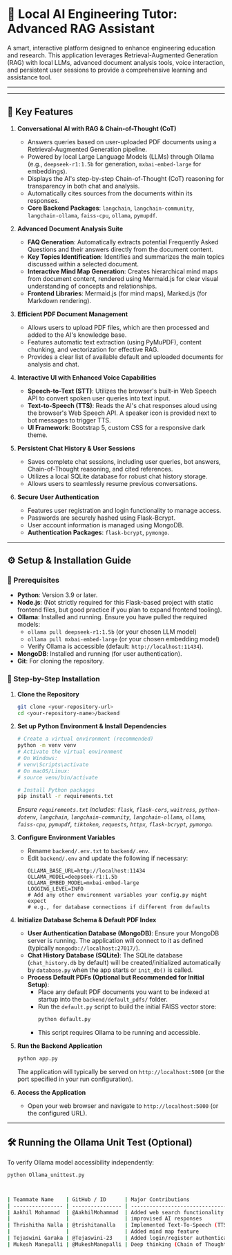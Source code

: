 # 📘 Local AI Engineering Tutor: Advanced RAG Assistant

A smart, interactive platform designed to enhance engineering education and research. This application leverages Retrieval-Augmented Generation (RAG) with local LLMs, advanced document analysis tools, voice interaction, and persistent user sessions to provide a comprehensive learning and assistance tool.

---

<!-- 🎬 **Demo Videos** (Optional: Add links to your demo videos here)
- 🧪 Product Walkthrough: [Link]
- 🛠️ Code Explanation: [Link] -->

---

## 🧠 Key Features

1.  **Conversational AI with RAG & Chain-of-Thought (CoT)**
    *   Answers queries based on user-uploaded PDF documents using a Retrieval-Augmented Generation pipeline.
    *   Powered by local Large Language Models (LLMs) through Ollama (e.g., `deepseek-r1:1.5b` for generation, `mxbai-embed-large` for embeddings).
    *   Displays the AI's step-by-step Chain-of-Thought (CoT) reasoning for transparency in both chat and analysis.
    *   Automatically cites sources from the documents within its responses.
    *   **Core Backend Packages**: `langchain`, `langchain-community`, `langchain-ollama`, `faiss-cpu`, `ollama`, `pymupdf`.

2.  **Advanced Document Analysis Suite**
    *   **FAQ Generation**: Automatically extracts potential Frequently Asked Questions and their answers directly from the document content.
    *   **Key Topics Identification**: Identifies and summarizes the main topics discussed within a selected document.
    *   **Interactive Mind Map Generation**: Creates hierarchical mind maps from document content, rendered using Mermaid.js for clear visual understanding of concepts and relationships.
    *   **Frontend Libraries**: Mermaid.js (for mind maps), Marked.js (for Markdown rendering).

3.  **Efficient PDF Document Management**
    *   Allows users to upload PDF files, which are then processed and added to the AI's knowledge base.
    *   Features automatic text extraction (using PyMuPDF), content chunking, and vectorization for effective RAG.
    *   Provides a clear list of available default and uploaded documents for analysis and chat.

4.  **Interactive UI with Enhanced Voice Capabilities**
    *   **Speech-to-Text (STT)**: Utilizes the browser's built-in Web Speech API to convert spoken user queries into text input.
    *   **Text-to-Speech (TTS)**: Reads the AI's chat responses aloud using the browser's Web Speech API. A speaker icon is provided next to bot messages to trigger TTS.
    *   **UI Framework**: Bootstrap 5, custom CSS for a responsive dark theme.

5.  **Persistent Chat History & User Sessions**
    *   Saves complete chat sessions, including user queries, bot answers, Chain-of-Thought reasoning, and cited references.
    *   Utilizes a local SQLite database for robust chat history storage.
    *   Allows users to seamlessly resume previous conversations.

6.  **Secure User Authentication**
    *   Features user registration and login functionality to manage access.
    *   Passwords are securely hashed using Flask-Bcrypt.
    *   User account information is managed using MongoDB.
    *   **Authentication Packages**: `flask-bcrypt`, `pymongo`.

---

## ⚙️ Setup & Installation Guide

### 🔧 Prerequisites

*   **Python**: Version 3.9 or later.
*   **Node.js**: (Not strictly required for this Flask-based project with static frontend files, but good practice if you plan to expand frontend tooling).
*   **Ollama**: Installed and running. Ensure you have pulled the required models:
    *   `ollama pull deepseek-r1:1.5b` (or your chosen LLM model)
    *   `ollama pull mxbai-embed-large` (or your chosen embedding model)
    *   Verify Ollama is accessible (default: `http://localhost:11434`).
*   **MongoDB**: Installed and running (for user authentication).
*   **Git**: For cloning the repository.

### 🧪 Step-by-Step Installation

1.  **Clone the Repository**
    ```bash
    git clone <your-repository-url>
    cd <your-repository-name>/backend
    ```

2.  **Set up Python Environment & Install Dependencies**
    ```bash
    # Create a virtual environment (recommended)
    python -m venv venv
    # Activate the virtual environment
    # On Windows:
    # venv\Scripts\activate
    # On macOS/Linux:
    # source venv/bin/activate

    # Install Python packages
    pip install -r requirements.txt
    ```
    *Ensure `requirements.txt` includes: `flask`, `flask-cors`, `waitress`, `python-dotenv`, `langchain`, `langchain-community`, `langchain-ollama`, `ollama`, `faiss-cpu`, `pymupdf`, `tiktoken`, `requests`, `httpx`, `flask-bcrypt`, `pymongo`.*

3.  **Configure Environment Variables**
    *   Rename `backend/.env.txt` to `backend/.env`.
    *   Edit `backend/.env` and update the following if necessary:
        ```env
        OLLAMA_BASE_URL=http://localhost:11434
        OLLAMA_MODEL=deepseek-r1:1.5b
        OLLAMA_EMBED_MODEL=mxbai-embed-large
        LOGGING_LEVEL=INFO
        # Add any other environment variables your config.py might expect
        # e.g., for database connections if different from defaults
        ```

4.  **Initialize Database Schema & Default PDF Index**
    *   **User Authentication Database (MongoDB)**: Ensure your MongoDB server is running. The application will connect to it as defined (typically `mongodb://localhost:27017/`).
    *   **Chat History Database (SQLite)**: The SQLite database (`chat_history.db` by default) will be created/initialized automatically by `database.py` when the app starts or `init_db()` is called.
    *   **Process Default PDFs (Optional but Recommended for Initial Setup)**:
        *   Place any default PDF documents you want to be indexed at startup into the `backend/default_pdfs/` folder.
        *   Run the `default.py` script to build the initial FAISS vector store:
            ```bash
            python default.py
            ```
        *   This script requires Ollama to be running and accessible.

5.  **Run the Backend Application**
    ```bash
    python app.py
    ```
    The application will typically be served on `http://localhost:5000` (or the port specified in your run configuration).

6.  **Access the Application**
    *   Open your web browser and navigate to `http://localhost:5000` (or the configured URL).

---

## 🛠️ Running the Ollama Unit Test (Optional)
To verify Ollama model accessibility independently:
```bash
python Ollama_unittest.py



| Teammate Name    | GitHub / ID      | Major Contributions                                                                                                             |
| ---------------- | ---------------- | ------------------------------------------------------------------------------------------------------------------------------- |
| Aakhil Mohammad  | @AakhilMohammad  | Added web search functionality (using duck-duck-go)                                                                      |
|                  |                  | improvised AI responses                                                                   |
| Thrishitha Nalla | @trishitanalla   | Implemented Text-To-Speech (TTS) option, changed Speech-To-Text model to OpenAI                                                 |
|                  |                  | Added mind map feature                                                                                                          |
| Tejaswini Garaka | @Tejaswini-23    | Added login/register authentication and MongoDB connection                                                                      |
| Mukesh Manepalli | @MukeshManepalli | Deep thinking (Chain of Thought – response generation by analyzing query in different perspectives and giving the final answer) |
